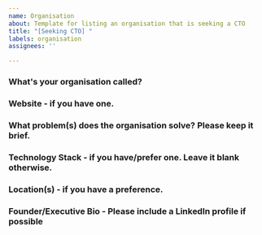 ```yaml
---
name: Organisation
about: Template for listing an organisation that is seeking a CTO
title: "[Seeking CTO] "
labels: organisation
assignees: ''

---
```


### What's your organisation called?


### Website - if you have one.


### What problem(s) does the organisation solve? Please keep it brief.


### Technology Stack - if you have/prefer one. Leave it blank otherwise.


### Location(s) - if you have a preference. 


### Founder/Executive Bio - Please include a LinkedIn profile if possible
